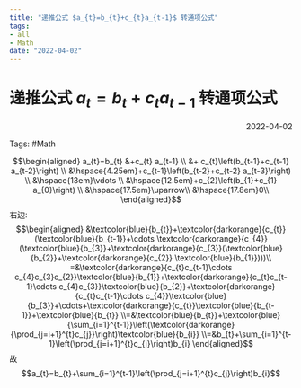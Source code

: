 ```yaml
---
title: "递推公式 $a_{t}=b_{t}+c_{t}a_{t-1}$ 转通项公式"
tags:
- all
- Math
date: "2022-04-02"
---
```

# 递推公式 $a_{t}=b_{t}+c_{t}a_{t-1}$ 转通项公式

<div align="right"> 2022-04-02</div>

Tags: #Math 


$$\begin{aligned}
a_{t}=b_{t} &+c_{t} a_{t-1} \\
&+ c_{t}\left(b_{t-1}+c_{t-1} a_{t-2}\right) \\
&\hspace{4.25em}+c_{t-1}\left(b_{t-2}+c_{t-2} a_{t-3}\right) \\
&\hspace{13em}\vdots \\
&\hspace{12.5em}+c_{2}\left(b_{1}+c_{1} a_{0}\right) \\
&\hspace{17.5em}\uparrow\\
&\hspace{17.8em}0\\
\end{aligned}$$
右边:
$$\begin{aligned}
&\textcolor{blue}{b_{t}}+\textcolor{darkorange}{c_{t}}(\textcolor{blue}{b_{t-1}}+\cdots \textcolor{darkorange}{c_{4}}(\textcolor{blue}{b_{3}}+\textcolor{darkorange}{c_{3}}(\textcolor{blue}{b_{2}}+\textcolor{darkorange}{c_{2}} \textcolor{blue}{b_{1}})))\\
=&\textcolor{darkorange}{c_{t}c_{t-1}\cdots c_{4}c_{3}c_{2}}\textcolor{blue}{b_{1}}+\textcolor{darkorange}{c_{t}c_{t-1}\cdots c_{4}c_{3}}\textcolor{blue}{b_{2}}+\textcolor{darkorange}{c_{t}c_{t-1}\cdots c_{4}}\textcolor{blue}{b_{3}}+\cdots+\textcolor{darkorange}{c_{t}}\textcolor{blue}{b_{t-1}}+\textcolor{blue}{b_{t}}
\\=&\textcolor{blue}{b_{t}}+\textcolor{blue}{\sum_{i=1}^{t-1}}\left(\textcolor{darkorange}{\prod_{j=i+1}^{t}c_{j}}\right)\textcolor{blue}{b_{i}}
\\=&b_{t}+\sum_{i=1}^{t-1}\left(\prod_{j=i+1}^{t}c_{j}\right)b_{i}
\end{aligned}$$
故
$$a_{t}=b_{t}+\sum_{i=1}^{t-1}\left(\prod_{j=i+1}^{t}c_{j}\right)b_{i}$$

